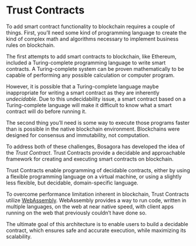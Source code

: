 # Trust Contracts

To add smart contract functionality to blockchain requires a couple of things. First, you’ll need some kind of programming language to create the kind of complex math and algorithms necessary to implement business rules on blockchain.

The first attempts to add smart contracts to blockchain, like Ethereum, included a Turing-complete programming language to write smart contracts. A Turing-complete system can be proven mathematically to be capable of performing any possible calculation or computer program.

However, it is possible that a Turing-complete language maybe inappropriate for writing a smart contract as they are inherently *undecidable*. Due to this undecidability issue, a smart contract based on a Turing-complete language will make it difficult to know what a smart contract will do before running it.

The second thing you’ll need is some way to execute those programs faster than is possible in the native blockchain environment. Blockchains were designed for consensus and immutability, not computation.

To address both of these challenges, Bosagora has developed the idea of the *Trust Contract*. Trust Contracts provide a decidable and approachable framework for creating and executing smart contracts on blockchain.

Trust Contracts enable programming of decidable contracts, either by using a flexible programming language on a virtual machine, or using a slightly less flexible, but decidable, domain-specific language.

To overcome performance limitation inherent in blockchain, Trust Contracts utilize [WebAssembly](https://developer.mozilla.org/en-US/docs/WebAssembly). WebAssembly provides a way to run code, written in multiple languages, on the web at near native speed, with client apps running on the web that previously couldn’t have done so.

The ultimate goal of this architecture is to enable users to build a decidable contract, which ensures safe and accurate execution, while maximizing its scalability.
